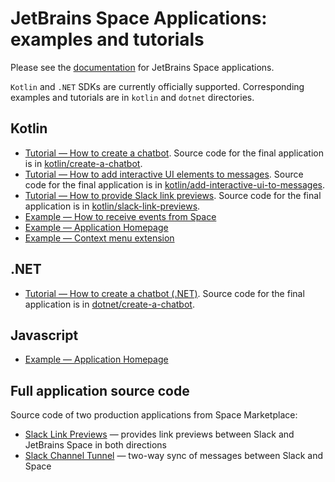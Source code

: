 # JetBrains Space Applications: examples and tutorials

Please see the [documentation](https://jetbrains.com/help/space/applications.html) for JetBrains Space applications.

`Kotlin` and `.NET` SDKs are currently officially supported. Corresponding examples and tutorials are in `kotlin` 
and `dotnet` directories.

## Kotlin

* [Tutorial — How to create a chatbot](https://jetbrains.com/help/space/get-started-create-a-chatbot.html). Source code for the final application is in [kotlin/create-a-chatbot](https://github.com/JetBrains/space-app-tutorials/tree/main/kotlin/create-a-chatbot).
* [Tutorial — How to add interactive UI elements to messages](https://jetbrains.com/help/space/how-to-add-ui-to-messages.html). Source code for the final application is in [kotlin/add-interactive-ui-to-messages](https://github.com/JetBrains/space-app-tutorials/tree/main/kotlin/add-interactive-ui-to-messages).
* [Tutorial — How to provide Slack link previews](https://www.jetbrains.com/help/space/kotlin-how-to-unfurl-links.html). Source code for the final application is in [kotlin/slack-link-previews](https://github.com/JetBrains/space-app-tutorials/tree/main/kotlin/slack-link-previews).
* [Example — How to receive events from Space](https://github.com/JetBrains/space-app-tutorials/tree/main/kotlin/space-events)
* [Example — Application Homepage](https://github.com/JetBrains/space-app-tutorials/tree/main/kotlin/app-homepage-react)
* [Example — Context menu extension](https://github.com/JetBrains/space-app-tutorials/tree/main/kotlin/context-menu-extension)

## .NET

* [Tutorial — How to create a chatbot (.NET)](https://jetbrains.com/help/space/how-to-create-a-chatbot-net.html). Source code for the final application is in [dotnet/create-a-chatbot](https://github.com/JetBrains/space-app-tutorials/tree/main/dotnet/create-a-chatbot).

## Javascript

* [Example — Application Homepage](https://github.com/JetBrains/space-app-tutorials/tree/main/js/app-homepage)

## Full application source code

Source code of two production applications from Space Marketplace:

* [Slack Link Previews](https://github.com/JetBrains/space-slack-unfurls) — provides link previews between Slack and JetBrains Space in both directions
* [Slack Channel Tunnel](https://github.com/JetBrains/space-slack-channel-sync) — two-way sync of messages between Slack and Space